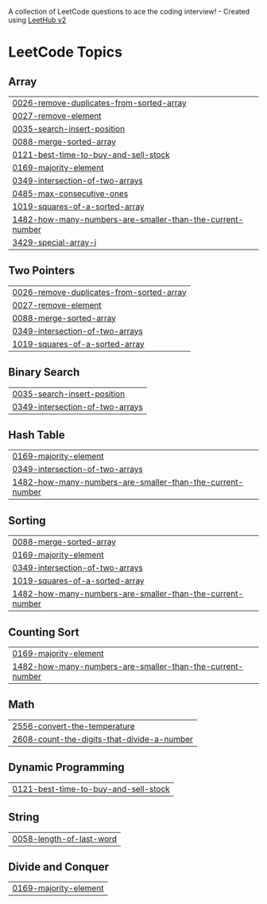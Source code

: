 A collection of LeetCode questions to ace the coding interview! - Created using [LeetHub v2](https://github.com/arunbhardwaj/LeetHub-2.0)
<!---LeetCode Topics Start-->
# LeetCode Topics
## Array
|  |
| ------- |
| [0026-remove-duplicates-from-sorted-array](https://github.com/Tushargawhade/Practice_Questions/tree/master/0026-remove-duplicates-from-sorted-array) |
| [0027-remove-element](https://github.com/Tushargawhade/Practice_Questions/tree/master/0027-remove-element) |
| [0035-search-insert-position](https://github.com/Tushargawhade/Practice_Questions/tree/master/0035-search-insert-position) |
| [0088-merge-sorted-array](https://github.com/Tushargawhade/Practice_Questions/tree/master/0088-merge-sorted-array) |
| [0121-best-time-to-buy-and-sell-stock](https://github.com/Tushargawhade/Practice_Questions/tree/master/0121-best-time-to-buy-and-sell-stock) |
| [0169-majority-element](https://github.com/Tushargawhade/Practice_Questions/tree/master/0169-majority-element) |
| [0349-intersection-of-two-arrays](https://github.com/Tushargawhade/Practice_Questions/tree/master/0349-intersection-of-two-arrays) |
| [0485-max-consecutive-ones](https://github.com/Tushargawhade/Practice_Questions/tree/master/0485-max-consecutive-ones) |
| [1019-squares-of-a-sorted-array](https://github.com/Tushargawhade/Practice_Questions/tree/master/1019-squares-of-a-sorted-array) |
| [1482-how-many-numbers-are-smaller-than-the-current-number](https://github.com/Tushargawhade/Practice_Questions/tree/master/1482-how-many-numbers-are-smaller-than-the-current-number) |
| [3429-special-array-i](https://github.com/Tushargawhade/Practice_Questions/tree/master/3429-special-array-i) |
## Two Pointers
|  |
| ------- |
| [0026-remove-duplicates-from-sorted-array](https://github.com/Tushargawhade/Practice_Questions/tree/master/0026-remove-duplicates-from-sorted-array) |
| [0027-remove-element](https://github.com/Tushargawhade/Practice_Questions/tree/master/0027-remove-element) |
| [0088-merge-sorted-array](https://github.com/Tushargawhade/Practice_Questions/tree/master/0088-merge-sorted-array) |
| [0349-intersection-of-two-arrays](https://github.com/Tushargawhade/Practice_Questions/tree/master/0349-intersection-of-two-arrays) |
| [1019-squares-of-a-sorted-array](https://github.com/Tushargawhade/Practice_Questions/tree/master/1019-squares-of-a-sorted-array) |
## Binary Search
|  |
| ------- |
| [0035-search-insert-position](https://github.com/Tushargawhade/Practice_Questions/tree/master/0035-search-insert-position) |
| [0349-intersection-of-two-arrays](https://github.com/Tushargawhade/Practice_Questions/tree/master/0349-intersection-of-two-arrays) |
## Hash Table
|  |
| ------- |
| [0169-majority-element](https://github.com/Tushargawhade/Practice_Questions/tree/master/0169-majority-element) |
| [0349-intersection-of-two-arrays](https://github.com/Tushargawhade/Practice_Questions/tree/master/0349-intersection-of-two-arrays) |
| [1482-how-many-numbers-are-smaller-than-the-current-number](https://github.com/Tushargawhade/Practice_Questions/tree/master/1482-how-many-numbers-are-smaller-than-the-current-number) |
## Sorting
|  |
| ------- |
| [0088-merge-sorted-array](https://github.com/Tushargawhade/Practice_Questions/tree/master/0088-merge-sorted-array) |
| [0169-majority-element](https://github.com/Tushargawhade/Practice_Questions/tree/master/0169-majority-element) |
| [0349-intersection-of-two-arrays](https://github.com/Tushargawhade/Practice_Questions/tree/master/0349-intersection-of-two-arrays) |
| [1019-squares-of-a-sorted-array](https://github.com/Tushargawhade/Practice_Questions/tree/master/1019-squares-of-a-sorted-array) |
| [1482-how-many-numbers-are-smaller-than-the-current-number](https://github.com/Tushargawhade/Practice_Questions/tree/master/1482-how-many-numbers-are-smaller-than-the-current-number) |
## Counting Sort
|  |
| ------- |
| [0169-majority-element](https://github.com/Tushargawhade/Practice_Questions/tree/master/0169-majority-element) |
| [1482-how-many-numbers-are-smaller-than-the-current-number](https://github.com/Tushargawhade/Practice_Questions/tree/master/1482-how-many-numbers-are-smaller-than-the-current-number) |
## Math
|  |
| ------- |
| [2556-convert-the-temperature](https://github.com/Tushargawhade/Practice_Questions/tree/master/2556-convert-the-temperature) |
| [2608-count-the-digits-that-divide-a-number](https://github.com/Tushargawhade/Practice_Questions/tree/master/2608-count-the-digits-that-divide-a-number) |
## Dynamic Programming
|  |
| ------- |
| [0121-best-time-to-buy-and-sell-stock](https://github.com/Tushargawhade/Practice_Questions/tree/master/0121-best-time-to-buy-and-sell-stock) |
## String
|  |
| ------- |
| [0058-length-of-last-word](https://github.com/Tushargawhade/Practice_Questions/tree/master/0058-length-of-last-word) |
## Divide and Conquer
|  |
| ------- |
| [0169-majority-element](https://github.com/Tushargawhade/Practice_Questions/tree/master/0169-majority-element) |
<!---LeetCode Topics End-->